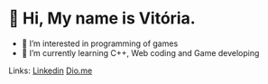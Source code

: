  # 👋 Hi, My name is Vitória.

- 👀 I’m interested in programming of games
- 🌱 I’m currently learning C++, Web coding and Game developing

Links: [Linkedin](https://www.linkedin.com/in/vitomachado/) [Dio.me](https://web.dio.me/users/vitosawyer)
<!---
vitosawyer/vitosawyer is a ✨ special ✨ repository because its `README.md` (this file) appears on your GitHub profile.
You can click the Preview link to take a look at your changes.
--->
